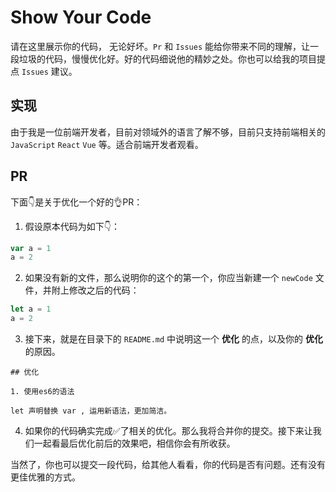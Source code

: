 # Show Your Code

请在这里展示你的代码， 无论好坏。`Pr` 和 `Issues` 能给你带来不同的理解，让一段垃圾的代码，慢慢优化好。好的代码细说他的精妙之处。你也可以给我的项目提点 `Issues` 建议。

## 实现

由于我是一位前端开发者，目前对领域外的语言了解不够，目前只支持前端相关的 `JavaScript` `React` `Vue` 等。适合前端开发者观看。


## PR

下面👇是关于优化一个好的👌PR：

1. 假设原本代码为如下👇：

```js
var a = 1
a = 2
```

2. 如果没有新的文件，那么说明你的这个的第一个，你应当新建一个  `newCode` 文件，并附上修改之后的代码：

```js
let a = 1
a = 2
```

3. 接下来，就是在目录下的 `README.md` 中说明这一个 **优化** 的点，以及你的 **优化** 的原因。

```
## 优化

1. 使用es6的语法

let 声明替换 var , 运用新语法，更加简洁。
```

4. 如果你的代码确实完成✅了相关的优化。那么我将合并你的提交。接下来让我们一起看最后优化前后的效果吧，相信你会有所收获。

当然了，你也可以提交一段代码，给其他人看看，你的代码是否有问题。还有没有更佳优雅的方式。

